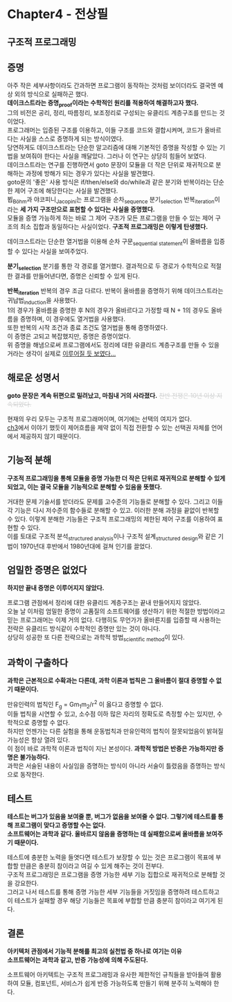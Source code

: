 # Chapter4 - 전상필

## 구조적 프로그래밍

## 증명
아주 작은 세부사항이라도 간과하면 프로그램이 동작하는 것처럼 보이더라도 결국엔 예상 외의 방식으로 실패하곤 했다.  
**데이크스트라는 증명<sub>proof</sub>이라는 수학적인 원리를 적용하여 해결하고자 했다.**  
그의 비전은 공리, 정리, 따름정리, 보조정리로 구성되는 유클리드 계층구조를 만드는 것이었다.  
프로그래머는 입증된 구조를 이용하고, 이들 구조를 코드와 결합시켜며, 코드가 올바르다는 사실을 스스로 증명하게 되는 방식이였다.  
당연하게도 데이크스트라는 단순한 알고리즘에 대해 기본적인 증명을 작성할 수 있는 기법을 보여줘야 한다는 사실을 깨달았다. 그러나 이 연구는 상당히 힘들어 보였다.  
데이크스트라는 연구를 진행하면서 goto 문장이 모듈을 더 작은 단위로 재귀적으로 분해하는 과정에 방해가 되는 경우가 있다는 사실을 발견했다.  
goto문의 '좋은' 사용 방식은 if/then/else와 do/while과 같은 분기와 반복이라는 단순한 제어 구조에 해당한다는 사실을 발견했다.  
뵙<sub>Böhm</sub>과 야코피니<sub>Jacopini</sub>는 프로그램을 순차<sub>sequence</sub> 분기<sub>selection</sub> 반복<sub>iteration</sub>이라는 **세 가지 구조만으로 표현할 수 있다는 사실을 증명했다.**  
모듈을 증명 가능하게 하는 바로 그 제어 구조가 모든 프로그램을 만들 수 있는 제어 구조의 최소 집합과 동일하다는 사실이었다. **구조적 프로그래밍은 이렇게 탄생했다.**

데이크스트라는 단순한 열거법을 이용해 순차 구문<sub>sequential statement</sub>이 올바름을 입증할 수 있다는 사실을 보여주었다.  

**분기<sub>selection</sub>**
분기를 통한 각 경로를 열거했다. 결과적으로 두 경로가 수학적으로 적절한 결과를 만들어낸다면, 증명은 신뢰할 수 있게 된다.

**반복<sub>iteration</sub>**
반복의 경우 조금 다르다. 반복이 올바름을 증명하기 위해 데이크스트라는 귀납법<sub>induction</sub>을 사용했다.  
1의 경우가 올바름을 증명한 후 N의 경우가 올바르다고 가정할 때 N + 1의 경우도 올바름을 증명하며, 이 경우에도 열거법을 사용했다.  
또한 반복의 시작 조건과 종료 조건도 열거법을 통해 증명하였다.  
이 증명은 고되고 복잡했지만, 증명은 증명이었다.  
위 증명을 해냄으로써 프로그램에서도 정리에 대한 유클리드 계층구조를 만들 수 있을 거라는 생각이 실제로 [이루어질 듯 보였다...](#엄밀한-증명은-없었다)

## 해로운 성명서
**goto 문장은 계속 뒤편으로 밀려났고, 마침내 거의 사라졌다.** <span style="color:#cecfcf">~~찬반 전쟁은 10년 이상 지속되었다.~~</span>  

현재의 우리 모두는 구조적 프로그래머이며, 여기에는 선택의 여지가 없다.  
[ch3](https://github.com/2beans/CleanArchitecture/blob/master/ch3.md#생각할-거리)에서 이야기 했듯이 제어흐름을 제약 없이 직접 전환할 수 있는 선택권 자체를 언어에서 제공하지 않기 때문이다.


## 기능적 분해
**구조적 프로그래밍을 통해 모듈을 증명 가능한 더 작은 단위로 재귀적으로 분해할 수 있게 되었고, 이는 결국 모듈을 기능적으로 분해할 수 있음을 뜻했다.**  

거대한 문제 기술서를 받더라도 문제를 고수준의 기능들로 분해할 수 있다. 그리고 이들 각 기능은 다시 저수준의 함수들로 분해할 수 있고. 이러한 분해 과정을 끝없이 반복할 수 있다. 이렇게 분해한 기능들은 구조적 프로그래밍의 제한된 제어 구조를 이용하여 표현할 수 있다.  
이를 토대로 구조적 분석<sub>structured analysis</sub>이나 구조적 설계<sub>structured design</sub>와 같은 기법이 1970년대 후반에서 1980년대에 걸쳐 인기를 끌었다.

## 엄밀한 증명은 없었다
**하지만 끝내 증명은 이루어지지 않았다.**

프로그램 관점에서 정리에 대한 유클리드 계층구조는 끝내 만들어지지 않았다.  
오늘 날 이처럼 엄밀한 증명이 고품질의 소프트웨어를 생산하기 위한 적절한 방법이라고 믿는 프로그래머는 이제 거의 없다.
다행히도 무언가가 올바른지를 입증할 때 사용하는 전략은 유클리드 방식같이 수학적인 증명만 있는 것이 아니다.  
상당히 성공한 또 다른 전략으로는 과학적 방법<sub>scientific method</sub>이 있다.

## 과학이 구출하다
**과학은 근본적으로 수확과는 다른데, 과학 이론과 법칙은 그 올바름이 절대 증명할 수 없기 때문이다.**  

만유인력의 법칙인 <span>F<sub>g</sub> = Gm<sub>1</sub>m<sub>2</sub>/r<sup>2</sup></span> 이 옳다고 증명할 수 없다.  
이들 법칙을 시연할 수 있고, 소수점 이하 많은 자리의 정확도로 측정할 수는 있지만, 수학적으로 증명할 수 없다.  
하지만 언젠가는 다른 실험을 통해 운동법칙과 만유인력의 법칙이 잘못되었음이 밝혀질 가능성은 항상 열려 있다.  
이 점이 바로 과학적 이론과 법칙이 지닌 본성이다. **과학적 방법은 반증은 가능하지만 증명은 불가능하다.**  
과학은 서술된 내용이 사실임을 증명하는 방식이 아니라 서술이 틀렸음을 증명하는 방식으로 동작한다.  

## 테스트
**테스트는 버그가 있음을 보여줄 뿐, 버그가 없음을 보여줄 수 없다. 그렇기에 테스트를 통해 프로그램이 맞다고 증명할 수는 없다.**  
**소프트웨어는 과학과 같다. 올바르지 않음을 증명하는 데 실패함으로써 올바름을 보여주기 때문이다.**  

테스트에 충분한 노력을 들엿다면 테스트가 보장할 수 있는 것은 프로그램이 목표에 부합할 만큼은 충분히 참이라고 여길 수 있게 해주는 것이 전부다.  
구조적 프로그래밍은 프로그램을 증명 가능한 세부 기능 집합으로 재귀적으로 분해할 것을 강요한다.  
그러고 나서 테스트를 통해 증명 가능한 세부 기능들을 거짓임을 증명하려 테스트하고 이 테스트가 실패할 경우 해당 기능들은 목표에 부합할 만큼 충분히 참이라고 여기게 된다.

## 결론
**아키텍처 관점에서 기능적 분해를 최고의 실천법 중 하나로 여기는 이유**  
**소프트웨어는 과학과 같고, 반증 가능성에 의해 주도된다.**

소프트웨어 아키텍트는 구조적 프로그래밍과 유사한 제한적인 규칙들을 받아들여 활용하여 모듈, 컴포넌트, 서비스가 쉽게 반증 가능하도록 만들기 위해 분주히 노력해야 한다.
